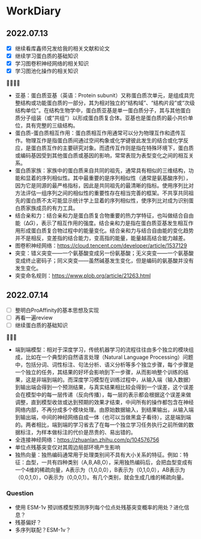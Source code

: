# WorkDiary
## 2022.07.13
- [x] 继续看库鑫师兄发给我的相关文献和论文
- [x] 继续学习蛋白质的基础知识
- [x] 学习图卷积神经网络的相关知识
- [x] 学习图池化操作的相关知识

:tada::tada::tada::tada:

- 亚基：蛋白质亚基（英语：Protein subunit）又称蛋白质次单元，是组成具完整结构或功能蛋白质的一部分，其为相对独立的“结构域”、“结构片段”或“次级结构单位”。在结构生物学中，蛋白质亚基是单一蛋白质分子，其与其他蛋白质分子组装（或“共组”）以形成蛋白质复合体。亚基也是蛋白质的最小共价单位，具有完整的三级结构。
- 蛋白质-蛋白质相互作用：蛋白质相互作用通常可以分为物理互作和遗传互作。物理互作是指蛋白质间通过空间构象或化学键彼此发生的结合或化学反应，是蛋白质互作的主要研究对象。而遗传互作则是指在特殊环境下，蛋白质或编码基因受到其他蛋白质或基因的影响，常常表现为表型变化之间的相互关系。
- 蛋白质家族：家族中的蛋白质来自共同的祖先，通常具有相似的三维结构，功能和显着的序列相似性。其中最重要的是序列相似性（通常是氨基酸序列），因为它是同源的最严格指标，因此是共同祖先的最清晰的指标。使用序列比对方法评估一组序列之间的相似性的重要性存在相当完善的框架。不共享共同祖先的蛋白质不太可能显示统计学上显着的序列相似性，使序列比对成为识别蛋白质家族成员的有力工具。
- 结合亲和力：结合亲和力是蛋白质复合物重要的热力学特征，也叫做结合自由能（Δ𝐺），表示了相互作用的强度。结合亲和力是指在蛋白质亚基发生相互作用形成蛋白质复合物过程中的能量变化。结合亲和力与结合自由能的变化趋势并不是相反，变差指的结合能力，变高指的能量，能量越高结合能力越差。
- 图卷积神经网络：https://cloud.tencent.com/developer/article/1537129
- 突变：错义突变——一个氨基酸变成另一份氨基酸；无义突变——一个氨基酸变成终止密码子；同义突变——虽然碱基发生变化，但是编码的氨基酸并没有发生变化。
- 突变命名规则：https://www.plob.org/article/21263.html


## 2022.07.14
- [ ] 整明白ProAffinity的基本思想及实现
- [ ] 再看一遍review
- [ ] 继续蛋白质的基础知识

:tada::tada::tada:

- 端到端模型：相对于深度学习，传统机器学习的流程往往由多个独立的模块组成，比如在一个典型的自然语言处理（Natural Language Processing）问题中，包括分词、词性标注、句法分析、语义分析等多个独立步骤，每个步骤是一个独立的任务，其结果的好坏会影响到下一步骤，从而影响整个训练的结果，这是非端到端的。而深度学习模型在训练过程中，从输入端（输入数据）到输出端会得到一个预测结果，与真实结果相比较会得到一个误差，这个误差会在模型中的每一层传递（反向传播），每一层的表示都会根据这个误差来做调整，直到模型收敛或达到预期的效果才结束，中间所有的操作都包含在神经网络内部，不再分成多个模块处理。由原始数据输入，到结果输出，从输入端到输出端，中间的神经网络自成一体（也可以当做黑盒子看待），这是端到端的。两者相比，端到端的学习省去了在每一个独立学习任务执行之前所做的数据标注，为样本做标注的代价是昂贵的、易出错的。
- 全连接神经网络：https://zhuanlan.zhihu.com/p/104576756
- 单位点残基突变仅对其周边局部环境产生影响
- 独热向量：独热编码通常用于处理类别间不具有大小关系的特征。例如：特征：血型，一共有四种类别（A,B,AB,O），采用独热编码后，会把血型变成有一个4维的稀疏向量，A表示为（1,0,0,0），B表示为（0,1,0,0），AB表示为（0,0,1,0），O表示为（0,0,0,1）。有几个类别，就会生成几维的稀疏向量。

### Question
- 使用 ESM-1v 预训练模型预测序列每个位点处残基突变概率的用处？进化信息？
- 残基偏好？
- 多序列联配？ESM-1v？
